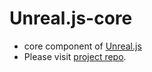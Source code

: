 # Unreal.js-core

- core component of [Unreal.js](https://github.com/ncsoft/Unreal.js)
- Please visit [project repo](https://github.com/ncsoft/Unreal.js).
